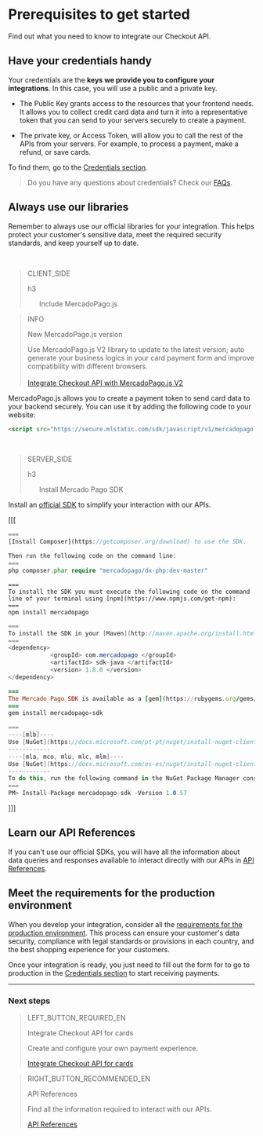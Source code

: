 # Prerequisites to get started

Find out what you need to know to integrate our Checkout API.

## Have your credentials handy
Your credentials are the **keys we provide you to configure your integrations**. In this case, you will use a public and a private key.

* The Public Key grants access to the resources that your frontend needs. It allows you to collect credit card data and turn it into a representative token that you can send to your servers securely to create a payment.

* The private key, or Access Token, will allow you to call the rest of the APIs from your servers. For example, to process a payment, make a refund, or save cards.

To find them, go to the [Credentials section]([FAKER][CREDENTIALS][URL]).

> Do you have any questions about credentials? Check our [FAQs](https://www.mercadopago[FAKER][URL][DOMAIN]/developers/en/guides/resources/faqs/credentials).


## Always use our libraries
Remember to always use our official libraries for your integration. This helps protect your customer's sensitive data, meet the required security standards, and keep yourself up to date.

<br>

> CLIENT_SIDE
>
> h3
>
> &nbsp;&nbsp;&nbsp;&nbsp;&nbsp;&nbsp;Include MercadoPago.js

> INFO
>
> New MercadoPago.js version
>
> Use MercadoPago.js V2 library to update to the latest version; auto generate your business logics in your card payment form and improve compatibility with different browsers.<br><br>[Integrate Checkout API with MercadoPago.js V2](https://www.mercadopago[FAKER][URL][DOMAIN]/developers/en/guides/online-payments/checkout-api/previous-requirements-v2)

MercadoPago.js allows you to create a payment token to send card data to your backend securely. You can use it by adding the following code to your website:

```html
<script src="https://secure.mlstatic.com/sdk/javascript/v1/mercadopago.js"></script>
```

<br>

> SERVER_SIDE
>
> h3
>
> &nbsp;&nbsp;&nbsp;&nbsp;&nbsp;&nbsp;Install Mercado Pago SDK

Install an [official SDK](https://www.mercadopago[FAKER][URL][DOMAIN]/developers/en/guides/sdks) to simplify your interaction with our APIs.

[[[
```php
===
[Install Composer](https://getcomposer.org/download) to use the SDK.

Then run the following code on the command line:
===
php composer.phar require "mercadopago/dx-php:dev-master"
```
```node
===
To install the SDK you must execute the following code on the command line of your terminal using [npm](https://www.npmjs.com/get-npm):
===
npm install mercadopago
```
```java
===
To install the SDK in your [Maven](http://maven.apache.org/install.html) project, add the following dependency in your pom.xml file and then run ´maven install´.
===
<dependency>
            <groupId> com.mercadopago </groupId>
            <artifactId> sdk-java </artifactId>
            <version> 1.8.0 </version>
</dependency>
```
```ruby
===
The Mercado Pago SDK is available as a [gem](https://rubygems.org/gems/mercadopago-sdk), to install it you must execute the following code on the command line:
===
gem install mercadopago-sdk
```
```csharp
===
----[mlb]----
Use [NuGet](https://docs.microsoft.com/pt-pt/nuget/install-nuget-client-tools) to install the Mercado Pago SDK .NET.
------------
----[mla, mco, mlu, mlc, mlm]----
Use [NuGet](https://docs.microsoft.com/es-es/nuget/install-nuget-client-tools) to install the Mercado Pago SDK .NET.
------------
To do this, run the following command in the NuGet Package Manager console:
===
PM> Install-Package mercadopago-sdk -Version 1.0.57
```
]]]

## Learn our API References

If you can't use our official SDKs, you will have all the information about data queries and responses available to interact directly with our APIs in [API References](https://www.mercadopago[FAKER][URL][DOMAIN]/developers/en/reference/payments/_payments/post).

## Meet the requirements for the production environment

When you develop your integration, consider all the [requirements for the production environment](https://www.mercadopago[FAKER][URL][DOMAIN]/developers/en/guides/online-payments/checkout-api/goto-production). This process can ensure your customer's data security, compliance with legal standards or provisions in each country, and the best shopping experience for your customers.

Once your integration is ready, you just need to fill out the form for to go to production in the [Credentials section]([FAKER][CREDENTIALS][URL]) to start receiving payments.


---
### Next steps

> LEFT_BUTTON_REQUIRED_EN
>
> Integrate Checkout API for cards
>
> Create and configure your own payment experience.
>
> [Integrate Checkout API for cards](https://www.mercadopago[FAKER][URL][DOMAIN]/developers/en/guides/online-payments/checkout-api/receiving-payment-by-card)


> RIGHT_BUTTON_RECOMMENDED_EN
>
> API References
>
> Find all the information required to interact with our APIs.
>
> [API References](https://www.mercadopago[FAKER][URL][DOMAIN]/developers/en/reference)
